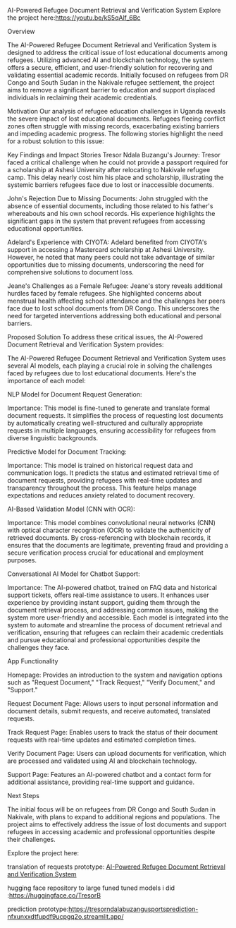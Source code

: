 AI-Powered Refugee Document Retrieval and Verification System
Explore the project here:https://youtu.be/kS5qAlf_6Bc


Overview

The AI-Powered Refugee Document Retrieval and Verification System is designed to address the critical issue of lost educational documents among refugees. Utilizing advanced AI and blockchain technology, the system offers a secure, efficient, and user-friendly solution for recovering and validating essential academic records. Initially focused on refugees from DR Congo and South Sudan in the Nakivale refugee settlement, the project aims to remove a significant barrier to education and support displaced individuals in reclaiming their academic credentials.

Motivation
Our analysis of refugee education challenges in Uganda reveals the severe impact of lost educational documents. Refugees fleeing conflict zones often struggle with missing records, exacerbating existing barriers and impeding academic progress. The following stories highlight the need for a robust solution to this issue:

Key Findings and Impact Stories
Tresor Ndala Buzangu's Journey: Tresor faced a critical challenge when he could not provide a passport required for a scholarship at Ashesi University after relocating to Nakivale refugee camp. This delay nearly cost him his place and scholarship, illustrating the systemic barriers refugees face due to lost or inaccessible documents.

John's Rejection Due to Missing Documents: John struggled with the absence of essential documents, including those related to his father's whereabouts and his own school records. His experience highlights the significant gaps in the system that prevent refugees from accessing educational opportunities.

Adelard's Experience with CIYOTA: Adelard benefited from CIYOTA's support in accessing a Mastercard scholarship at Ashesi University. However, he noted that many peers could not take advantage of similar opportunities due to missing documents, underscoring the need for comprehensive solutions to document loss.

Jeane's Challenges as a Female Refugee: Jeane's story reveals additional hurdles faced by female refugees. She highlighted concerns about menstrual health affecting school attendance and the challenges her peers face due to lost school documents from DR Congo. This underscores the need for targeted interventions addressing both educational and personal barriers.

Proposed Solution
To address these critical issues, the AI-Powered Document Retrieval and Verification System provides:

The AI-Powered Refugee Document Retrieval and Verification System uses several AI models, each playing a crucial role in solving the challenges faced by refugees due to lost educational documents. Here's the importance of each model:

NLP Model for Document Request Generation:

Importance: This model is fine-tuned to generate and translate formal document requests. It simplifies the process of requesting lost documents by automatically creating well-structured and culturally appropriate requests in multiple languages, ensuring accessibility for refugees from diverse linguistic backgrounds.



Predictive Model for Document Tracking:

Importance: This model is trained on historical request data and communication logs. It predicts the status and estimated retrieval time of document requests, providing refugees with real-time updates and transparency throughout the process. This feature helps manage expectations and reduces anxiety related to document recovery.


AI-Based Validation Model (CNN with OCR):

Importance: This model combines convolutional neural networks (CNN) with optical character recognition (OCR) to validate the authenticity of retrieved documents. By cross-referencing with blockchain records, it ensures that the documents are legitimate, preventing fraud and providing a secure verification process crucial for educational and employment purposes.

Conversational AI Model for Chatbot Support:

Importance: The AI-powered chatbot, trained on FAQ data and historical support tickets, offers real-time assistance to users. It enhances user experience by providing instant support, guiding them through the document retrieval process, and addressing common issues, making the system more user-friendly and accessible.
Each model is integrated into the system to automate and streamline the process of document retrieval and verification, ensuring that refugees can reclaim their academic credentials and pursue educational and professional opportunities despite the challenges they face.




App Functionality

Homepage: Provides an introduction to the system and navigation options such as "Request Document," "Track Request," "Verify Document," and "Support."

Request Document Page: Allows users to input personal information and document details, submit requests, and receive automated, translated requests.

Track Request Page: Enables users to track the status of their document requests with real-time updates and estimated completion times.

Verify Document Page: Users can upload documents for verification, which are processed and validated using AI and blockchain technology.

Support Page: Features an AI-powered chatbot and a contact form for additional assistance, providing real-time support and guidance.

Next Steps

The initial focus will be on refugees from DR Congo and South Sudan in Nakivale, with plans to expand to additional regions and populations. The project aims to effectively address the issue of lost documents and support refugees in accessing academic and professional opportunities despite their challenges.

Explore the project here: 

translation of requests prototype: [AI-Powered Refugee Document Retrieval and Verification System](https://ai-powered-refugee-document-retrieval-and-verification-system.streamlit.app/)

hugging face repository to large funed tuned models i did :https://huggingface.co/TresorB

prediction prototype:https://tresorndalabuzangusportsprediction-nfxunxxdtfupdf9ucpgq2o.streamlit.app/







